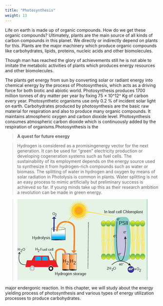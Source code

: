 ```yaml
---
title: "Photosynthesis"
weight: 13
---
```


Life on earth is made up of organic compounds. How do we get these organic compounds? Ultimately, plants are the main source of all kinds of carbon compounds in this planet. We directly or indirectly depend on plants for this. Plants are the major machinery which produce organic compounds like carbohydrates, lipids, proteins, nucleic acids and other biomolecules.

Though man has reached the glory of achievements still he is not able to imitate the metabolic activities of plants which produces energy resources and other biomolecules.

The plants get energy from sun by converting solar or radiant energy into chemical energy by the process of Photosynthesis, which acts as a driving force for both biotic and abiotic world. Photosynthesis produces 1700 million tonnes of dry matter per year by fixing 75 × 10^12^ Kg of carbon every year. Photosynthetic organisms use only 0.2 % of incident solar light on earth. Carbohydrates produced by photosynthesis are the basic raw material for respiration and also to produce many organic compounds. It maintains atmospheric oxygen and carbon dioxide level. Photosynthesis consumes atmospheric carbon dioxide which is continuously added by the respiration of organisms.Photosynthesis is the

>**A quest for future energy**

>Hydrogen is considered as a promisingenergy vector for the next generation. It can be used for “green” electricity production or developing cogeneration systems such as fuel cells. The sustainability of its employment depends on the energy source used to synthesize it from hydrogen-rich compounds such as water or biomass. The splitting of water in hydrogen and oxygen by means of solar radiation in Photolysis is common in plants. Water splitting is not an easy process to mimic artificially but preliminary success is achieved so far. If young minds take up this as their research ambition a revolution can be made in green energy.

>![alt text](image.png)

major endergonic reaction. In this chapter, we will study about the energy yielding process of photosynthesis and various types of energy utilization processes to produce carbohydrates.